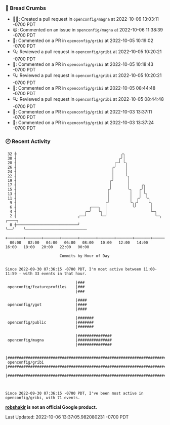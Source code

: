 ### 🍞 Bread Crumbs

 * ✍🏼: Created a pull request in `openconfig/magna` at 2022-10-06 13:03:11 -0700 PDT
 * 😃: Commented on an issue in `openconfig/magna` at 2022-10-06 11:38:39 -0700 PDT
 * 💬: Commented on a PR in  `openconfig/gribi` at 2022-10-05 10:19:02 -0700 PDT
 * 🔍: Reviewed a pull request in  `openconfig/gribi` at 2022-10-05 10:20:21 -0700 PDT
 * 💬: Commented on a PR in  `openconfig/gribi` at 2022-10-05 10:18:43 -0700 PDT
 * 🔍: Reviewed a pull request in  `openconfig/gribi` at 2022-10-05 10:20:21 -0700 PDT
 * 💬: Commented on a PR in  `openconfig/gribi` at 2022-10-05 08:44:48 -0700 PDT
 * 🔍: Reviewed a pull request in  `openconfig/gribi` at 2022-10-05 08:44:48 -0700 PDT
 * 💬: Commented on a PR in  `openconfig/gribi` at 2022-10-03 13:37:11 -0700 PDT
 * 💬: Commented on a PR in  `openconfig/gribi` at 2022-10-03 13:37:24 -0700 PDT

### 🕘 Recent Activity
```
 32 ┼                                              ╭╮
 30 ┤                                             ╭╯│
 28 ┤                                           ╭─╯ ╰╮
 26 ┤                                          ╭╯    │
 24 ┤                                          │     │
 22 ┤                                          │     ╰╮
 19 ┤                                         ╭╯      │
 17 ┤                                         │       │     ╭╮
 15 ┤                                        ╭╯       ╰╮   ╭╯│
 13 ┤                                        │         │   │ ╰╮
 11 ┤                                        │         │  ╭╯  ╰╮
  9 ┤                                       ╭╯         ╰╮╭╯    ╰╮
  6 ┤                                ╭───╮  │           ╰╯      │
  4 ┤                              ╭─╯   ╰╮ │                   ╰─╮
  2 ┤                           ╭──╯      ╰─╯                     ╰─╮  ╭────╮
  0 ┼───────────────────────────╯                                   ╰──╯    ╰───────────────────────────
    +───────+───────+───────+───────+───────+───────+───────+───────+───────+───────+───────+───────+────
  00:00   02:00   04:00   06:00   08:00   10:00   12:00   14:00   16:00   18:00   20:00   22:00   00:00   

						Commits by Hour of Day


Since 2022-09-30 07:36:15 -0700 PDT, I'm most active between 11:00-11:59 - with 33 events in that hour.

```



```
                               |###
 openconfig/featureprofiles    |###
                               |###

                               |####
 openconfig/ygot               |####
                               |####

                               |#######
 openconfig/public             |#######
                               |#######

                               |###############
 openconfig/magna              |###############
                               |###############

                               |#######################################################################
 openconfig/gribi              |#######################################################################
                               |#######################################################################



Since 2022-09-30 07:36:15 -0700 PDT, I've been most active in openconfig/gribi, with 71 events.

```
**[robshakir](mailto:robjs@google.com) is not an official Google product.**  


Last Updated: 2022-10-06 13:37:05.982080231 -0700 PDT
